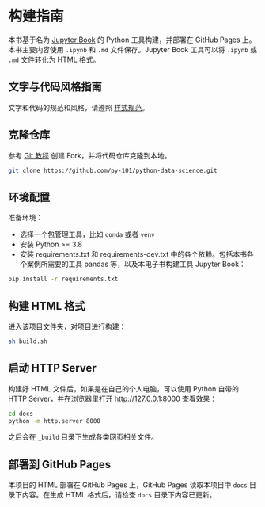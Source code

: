 # 构建指南

本书基于名为 [Jupyter Book](https://jupyterbook.org/) 的 Python 工具构建，并部署在 GitHub Pages 上。本书主要内容使用 `.ipynb` 和 `.md` 文件保存。Jupyter Book 工具可以将 `.ipynb` 或 `.md` 文件转化为 HTML 格式。

## 文字与代码风格指南

文字和代码的规范和风格，请遵照 [样式规范](style.md)。

## 克隆仓库

参考 [Git 教程](https://git-scm.com/book/zh/v2/GitHub-对项目做出贡献) 创建 Fork，并将代码仓库克隆到本地。

```bash
git clone https://github.com/py-101/python-data-science.git
```

## 环境配置

准备环境：

* 选择一个包管理工具，比如 `conda` 或者 `venv`
* 安装 Python >= 3.8
* 安装 requirements.txt 和 requirements-dev.txt 中的各个依赖。包括本书各个案例所需要的工具 pandas 等，以及本电子书构建工具 Jupyter Book：

```bash
pip install -r requirements.txt
```

## 构建 HTML 格式

进入该项目文件夹，对项目进行构建：

```bash
sh build.sh
```

## 启动 HTTP Server

构建好 HTML 文件后，如果是在自己的个人电脑，可以使用 Python 自带的 HTTP Server，并在浏览器里打开 http://127.0.0.1:8000 查看效果：

```bash
cd docs
python -m http.server 8000
```

之后会在 `_build` 目录下生成各类网页相关文件。

## 部署到 GitHub Pages

本项目的 HTML 部署在 GitHub Pages 上，GitHub Pages 读取本项目中 `docs` 目录下内容。在生成 HTML 格式后，请检查 `docs` 目录下内容已更新。